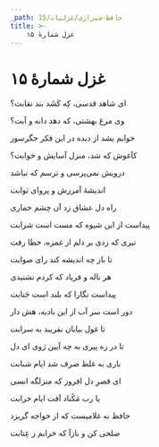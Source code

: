 ```yaml
---
_path: حافظ-شیرازی/غزلیات/15
title: >-
    غزل شمارهٔ ۱۵
---
```

# غزل شمارهٔ ۱۵

<div class="b" id="bn1"><div class="m1"><p>ای شاهد قدسی، کِه کَشَد بند نقابت؟</p></div>
<div class="m2"><p>وی مرغ بهشتی، که دهد دانه و آبت؟</p></div></div>
<div class="b" id="bn2"><div class="m1"><p>خوابم بشد از دیده در این فکر جگرسوز</p></div>
<div class="m2"><p>کآغوش که شد، منزل آسایش و خوابت؟</p></div></div>
<div class="b" id="bn3"><div class="m1"><p>درویش نمی‌پرسی و ترسم که نباشد</p></div>
<div class="m2"><p>اندیشهٔ آمرزش و پروای ثوابت</p></div></div>
<div class="b" id="bn4"><div class="m1"><p>راه دل عشاق زد آن چشم خماری</p></div>
<div class="m2"><p>پیداست از این شیوه که مست است شرابت</p></div></div>
<div class="b" id="bn5"><div class="m1"><p>تیری که زدی بر دلم از غمزه، خطا رفت</p></div>
<div class="m2"><p>تا باز چه اندیشه کند رای صوابت</p></div></div>
<div class="b" id="bn6"><div class="m1"><p>هر ناله و فریاد که کردم نشنیدی</p></div>
<div class="m2"><p>پیداست نگارا که بلند است جَنابت</p></div></div>
<div class="b" id="bn7"><div class="m1"><p>دور است سر آب از این بادیه، هش دار</p></div>
<div class="m2"><p>تا غول بیابان نفریبد به سرابت</p></div></div>
<div class="b" id="bn8"><div class="m1"><p>تا در ره پیری به چه آیین رَوی ای دل</p></div>
<div class="m2"><p>باری به غلط صرف شد ایام شبابت</p></div></div>
<div class="b" id="bn9"><div class="m1"><p>ای قصرِ دل افروز که منزلگه انسی</p></div>
<div class="m2"><p>یا رب مَکُناد آفت ایام خرابت</p></div></div>
<div class="b" id="bn10"><div class="m1"><p>حافظ نه غلامیست که از خواجه گریزد</p></div>
<div class="m2"><p>صلحی کن و بازآ که خرابم ز عِتابت</p></div></div>
